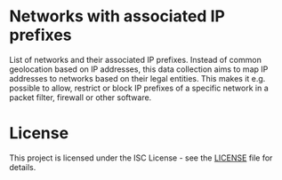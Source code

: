 # Networks with associated IP prefixes

List of networks and their associated IP prefixes. Instead of common
geolocation based on IP addresses, this data collection aims to map IP
addresses to networks based on their legal entities. This makes it e.g.
possible to allow, restrict or block IP prefixes of a specific network
in a packet filter, firewall or other software.

# License

This project is licensed under the ISC License - see the [LICENSE](LICENSE)
file for details.
